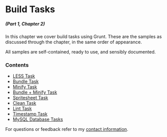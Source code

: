 # Build Tasks

##### _(Part 1, Chapter 2)_

In this chapter we cover build tasks using Grunt. These are the samples as discussed through the chapter, in the same order of appearance.

All samples are self-contained, ready to use, and sensibly documented.

### Contents

- [LESS Task](https://github.com/bevacqua/buildfirst/tree/master/ch02/01_less-task)
- [Bundle Task](https://github.com/bevacqua/buildfirst/tree/master/ch02/02_bundle-task)
- [Minify Task](https://github.com/bevacqua/buildfirst/tree/master/ch02/03_minify-task)
- [Bundle + Minify Task](https://github.com/bevacqua/buildfirst/tree/master/ch02/04_bundle-then-minify)
- [Spritesheet Task](https://github.com/bevacqua/buildfirst/tree/master/ch02/05_spritesheet-task)
- [Clean Task](https://github.com/bevacqua/buildfirst/tree/master/ch02/06_clean-task)
- [Lint Task](https://github.com/bevacqua/buildfirst/tree/master/ch02/07_lint-task)
- [Timestamp Task](https://github.com/bevacqua/buildfirst/tree/master/ch02/08_timestamp-task)
- [MySQL Database Tasks](https://github.com/bevacqua/buildfirst/tree/master/ch02/09_mysql-tasks)

For questions or feedback refer to my [contact information](https://github.com/bevacqua/buildfirst#feedback).
